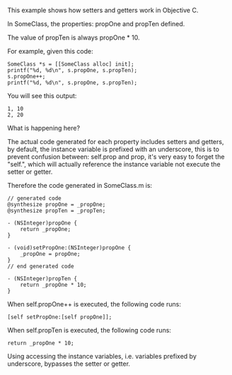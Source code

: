 This example shows how setters and getters work in Objective C.

In SomeClass, the properties: propOne and propTen defined.

The value of propTen is always propOne * 10.

For example, given this code:

    SomeClass *s = [[SomeClass alloc] init];
    printf("%d, %d\n", s.propOne, s.propTen);
    s.propOne++;
    printf("%d, %d\n", s.propOne, s.propTen);

You will see this output:

    1, 10
    2, 20

What is happening here?

The actual code generated for each property includes setters and getters, by default, the instance variable is prefixed with an underscore, this is to prevent confusion between: self.prop and prop, it's very easy to forget the "self.", which will actually reference the instance variable not execute the setter or getter.

Therefore the code generated in SomeClass.m is:

    // generated code
    @synthesize propOne = _propOne;
    @synthesize propTen = _propTen;
    
    - (NSInteger)propOne {
        return _propOne;
    }
    
    - (void)setPropOne:(NSInteger)propOne {
        _propOne = propOne;
    }
    // end generated code
    
    - (NSInteger)propTen {
        return _propOne * 10;
    }

When self.propOne++ is executed, the following code runs:

    [self setPropOne:[self propOne]];

When self.propTen is executed, the following code runs:

    return _propOne * 10;

Using accessing the instance variables, i.e. variables prefixed by underscore, bypasses the setter or getter.
